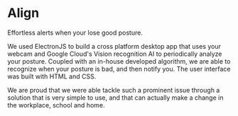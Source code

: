 # Align
Effortless alerts when your lose good posture.

We used ElectronJS to build a cross platform desktop app that uses your webcam and Google Cloud's Vision recognition AI to periodically analyze your posture. Coupled with an in-house developed algorithm, we are able to recognize when your posture is bad, and then notify you. The user interface was built with HTML and CSS.

We are proud that we were able tackle such a prominent issue through a solution that is very simple to use, and that can actually make a change in the workplace, school and home.
